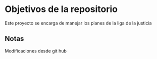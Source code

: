 # Objetivos de la repositorio

Este proyecto se encarga de manejar los planes de la liga de la justicia


## Notas
Modificaciones desde git hub
